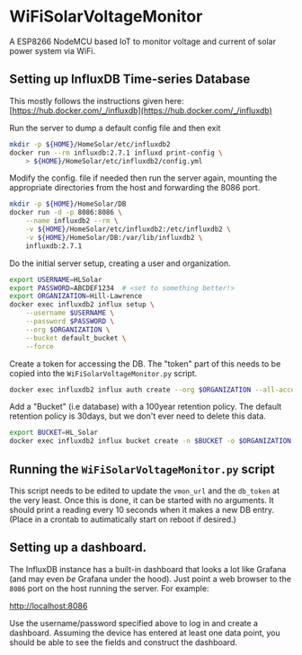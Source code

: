 # WiFiSolarVoltageMonitor
A ESP8266 NodeMCU based IoT to monitor voltage and current of solar power system via WiFi.


## Setting up InfluxDB Time-series  Database

This mostly follows the instructions given here:
[https://hub.docker.com/_/influxdb](https://hub.docker.com/_/influxdb)

Run the server to dump a default config file and then exit
~~~bash
mkdir -p ${HOME}/HomeSolar/etc/influxdb2
docker run --rm influxdb:2.7.1 influxd print-config \
    > ${HOME}/HomeSolar/etc/influxdb2/config.yml
~~~

Modify the config. file if needed then run the server again, mounting
the appropriate directories from the host and forwarding the 8086 port.
~~~bash
mkdir -p ${HOME}/HomeSolar/DB
docker run -d -p 8086:8086 \
    --name influxdb2 --rm \
    -v ${HOME}/HomeSolar/etc/influxdb2:/etc/influxdb2 \
    -v ${HOME}/HomeSolar/DB:/var/lib/influxdb2 \
    influxdb:2.7.1
~~~

Do the initial server setup, creating a user and organization.
~~~bash
export USERNAME=HLSolar
export PASSWORD=ABCDEF1234  # <set to something better!>
export ORGANIZATION=Hill-Lawrence
docker exec influxdb2 influx setup \
    --username $USERNAME \
    --password $PASSWORD \
    --org $ORGANIZATION \
    --bucket default_bucket \
    --force
~~~

Create a token for accessing the DB. The "token" part of this needs to be copied into the `WiFiSolarVoltageMonitor.py` script.
~~~bash
docker exec influxdb2 influx auth create --org $ORGANIZATION --all-access
~~~

Add a "Bucket" (i.e database) with a 100year retention policy. The default retention policy is 30days, but we don't ever need to delete this data.
~~~bash
export BUCKET=HL_Solar
docker exec influxdb2 influx bucket create -n $BUCKET -o $ORGANIZATION -r 5200w
~~~

## Running the `WiFiSolarVoltageMonitor.py` script
This script needs to be edited to update the `vmon_url` and the `db_token` at the very least. Once this is done, it can be started with no arguments. It should print a reading every 10 seconds when it makes a new DB entry. 
(Place in a crontab to autimatically start on reboot if desired.)


## Setting up a dashboard.

The InfluxDB instance has a built-in dashboard that looks a lot like Grafana (and
may even *be* Grafana under the hood). Just point a web browser to the `8086` port on the host running the server. For example:

[http://localhost:8086]()

Use the username/password specified above to log in and create a dashboard. Assuming the device has entered at least one data point, you should be able
to see the fields and construct the dashboard.
